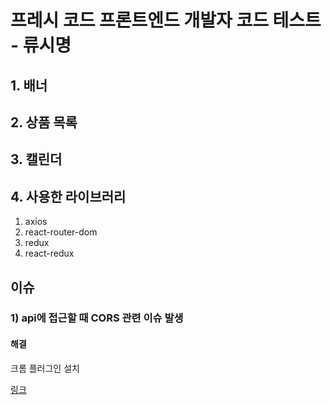 # 프레시 코드 프론트엔드 개발자 코드 테스트 - 류시명

## 1. 배너

## 2. 상품 목록

## 3. 캘린더

## 4. 사용한 라이브러리

1. axios
2. react-router-dom
3. redux
4. react-redux

## 이슈

### 1) api에 접근할 때 CORS 관련 이슈 발생

#### 해결

크롬 플러그인 설치

[링크](https://chrome.google.com/webstore/detail/moesif-orign-cors-changer/digfbfaphojjndkpccljibejjbppifbc?hl=ko)